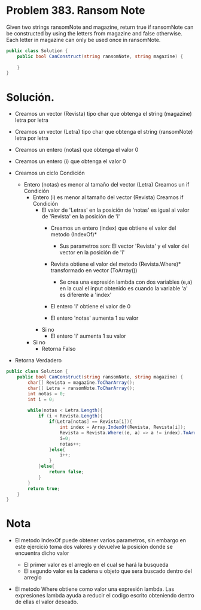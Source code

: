 # Problem 383. Ransom Note

Given two strings ransomNote and magazine, return true if ransomNote can be constructed by using the letters from magazine and false otherwise.
Each letter in magazine can only be used once in ransomNote.

```C#
public class Solution {
    public bool CanConstruct(string ransomNote, string magazine) {
        
    }
}
```

# Solución.
- Creamos un vector (Revista) tipo char que obtenga el string (magazine) letra por letra
- Creamos un vector (Letra) tipo char que obtenga el string (ransomNote) letra por letra
- Creamos un entero (notas) que obtenga el valor 0
- Creamos un entero (i) que obtenga el valor 0

- Creamos un ciclo
    Condición
    - Entero (notas) es menor al tamaño del vector (Letra)
        Creamos un if
        Condición
        - Entero (i) es menor al tamaño del vector (Revista)
            Creamos if
            Condición
            - El valor de 'Letras' en la posición de 'notas' es igual al valor de 'Revista' en la posición de 'i'
                - Creamos un entero (index) que obtiene el valor del metodo (IndexOf)*
                    - Sus parametros son: El vector 'Revista' y el valor del vector en la posición de 'i'
                - Revista obtiene el valor del metodo (Revista.Where)* transformado en vector (ToArray())
                    - Se crea una expresión lambda con dos variables (e,a) en la cual el input obtenido es cuando la variable 'a' es diferente a 'index'

                - El entero 'i' obtiene el valor de 0
                - El entero 'notas' aumenta 1 su valor
            - Si no
                - El entero 'i' aumenta 1 su valor
        - Si no
            - Retorna Falso
- Retorna Verdadero


```C#
public class Solution {
    public bool CanConstruct(string ransomNote, string magazine) {
        char[] Revista = magazine.ToCharArray();
        char[] Letra = ransomNote.ToCharArray();
        int notas = 0;
        int i = 0;
        
        while(notas < Letra.Length){
            if (i < Revista.Length){
                if(Letra[notas] == Revista[i]){
                    int index = Array.IndexOf(Revista, Revista[i]);
                    Revista = Revista.Where((e, a) => a != index).ToArray();
                    i=0;
                    notas++;
                }else{
                    i++;
                }
            }else{
                return false;
            }
        }
        return true;
    }
}
```

# Nota
* El metodo IndexOf puede obtener varios parametros, sin embargo en este ejercició toma dos valores y devuelve la posición donde se encuentra dicho valor
    - El primer valor es el arreglo en el cual se hará la busqueda
    - El segundo valor es la cadena u objeto que sera buscado dentro del arreglo

* El metodo Where obtiene como valor una expresión lambda. Las expresiones lambda ayuda a reducir el codigo escrito obteniendo dentro de ellas el valor deseado.